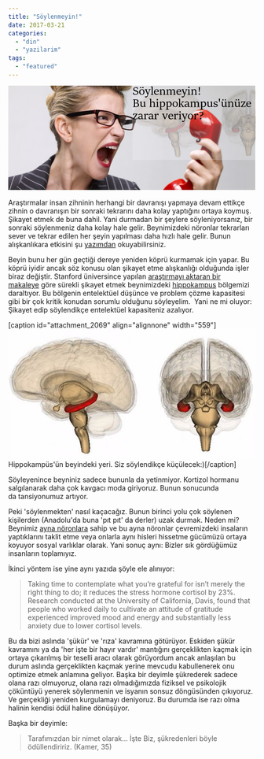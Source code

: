 ```yaml
---
title: "Söylenmeyin!"
date: 2017-03-21
categories: 
  - "din"
  - "yazilarim"
tags: 
  - "featured"
---
```


![soylenmeyin](/images/soylenmeyin.png)

Araştırmalar insan zihninin herhangi bir davranışı yapmaya devam ettikçe zihnin o davranışın bir sonraki tekrarını daha kolay yaptığını ortaya koymuş. Şikayet etmek de buna dahil. Yani durmadan bir şeylere söyleniyorsanız, bir sonraki söylenmeniz daha kolay hale gelir. Beynimizdeki nöronlar tekrarları sever ve tekrar edilen her şeyin yapılması daha hızlı hale gelir. Bunun alışkanlıkara etkisini şu [yazımdan](https://suatatan.wordpress.com/2016/05/24/the-power-of-habits-aliskanliklarin-gucu-artik/) okuyabilirsiniz.

Beyin bunu her gün geçtiği dereye yeniden köprü kurmamak için yapar. Bu köprü iyidir ancak söz konusu olan şikayet etme alışkanlığı olduğunda işler biraz değiştir. Stanford üniversince yapılan [araştırmayı aktaran bir makaleye](https://getpocket.com/a/read/1491782414) göre sürekli şikayet etmek beynimizdeki [hippokampus](https://tr.wikipedia.org/wiki/Hipokampus) bölgemizi daraltıyor. Bu bölgenin entelektüel düşünce ve problem çözme kapasitesi gibi bir çok kritik konudan sorumlu olduğunu söyleyelim.  Yani ne mi oluyor: Şikayet edip söylendikçe entelektüel kapasiteniz azalıyor.

\[caption id="attachment\_2069" align="alignnone" width="559"\]![Hippocampus_Life-Science-Databases](/images/hippocampus_life-science-databases.jpg) Hippokampüs'ün beyindeki yeri. Siz söylendikçe küçülecek:)\[/caption\]

Söyleyenince beyniniz sadece bununla da yetinmiyor. Kortizol hormanu salgılanarak daha çok kavgacı moda giriyoruz. Bunun sonucunda da tansiyonumuz artıyor.

Peki 'söylenmekten' nasıl kaçacağız. Bunun birinci yolu çok söylenen kişilerden (Anadolu'da buna 'pıt pıt' da derler) uzak durmak. Neden mi? Beynimiz [ayna nöronlara](https://tr.wikipedia.org/wiki/Ayna_n%C3%B6ron) sahip ve bu ayna nöronlar çevremizdeki insaların yaptıklarını taklit etme veya onlarla aynı hisleri hissetme gücümüzü ortaya koyuyor sosyal varlıklar olarak. Yani sonuç aynı: Bizler sık gördüğümüz insanların toplamıyız.

İkinci yöntem ise yine aynı yazıda şöyle ele alınıyor:

> Taking time to contemplate what you’re grateful for isn’t merely the right thing to do; it reduces the stress hormone cortisol by 23%. Research conducted at the University of California, Davis, found that people who worked daily to cultivate an attitude of gratitude experienced improved mood and energy and substantially less anxiety due to lower cortisol levels.

Bu da bizi aslında 'şükür' ve 'rıza' kavramına götürüyor. Eskiden şükür kavramını ya da 'her işte bir hayır vardır' mantığını gerçeklikten kaçmak için ortaya çıkarılmış bir teselli aracı olarak görüyordum ancak anlaşılan bu durum aslında gerçeklikten kaçmak yerine mevcudu kabullenerek onu optimize etmek anlamına geliyor. Başka bir deyimle şükrederek sadece olana razı olmuyoruz, olana razı olmadığımızda fiziksel ve psikolojik çöküntüyü yenerek söylenmenin ve isyanın sonsuz döngüsünden çıkıyoruz. Ve gerçekliği yeniden kurgulamayı deniyoruz. Bu durumda ise razı olma halinin kendisi ödül haline dönüşüyor.

Başka bir deyimle:

> Tarafımızdan bir nimet olarak... İşte Biz, şükredenleri böyle ödüllendiririz. (Kamer, 35)
